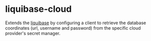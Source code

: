 # liquibase-cloud
Extends the [liquibase](https://github.com/liquibase/liquibase) by configuring a client to retrieve the database coordinates (url, username and password) from the specific cloud provider's secret manager.
